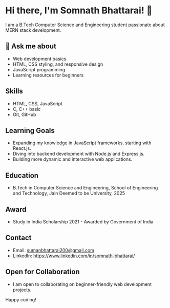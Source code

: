 # Hi there, I'm Somnath Bhattarai! 👋

I am a B.Tech Computer Science and Engineering student passionate about MERN stack development.

## 💬 Ask me about
- Web development basics
- HTML, CSS styling, and responsive design
- JavaScript programming
- Learning resources for beginners

## Skills
- HTML, CSS, JavaScript
- C, C++ basic
- Git, GitHub

## Learning Goals
- Expanding my knowledge in JavaScript frameworks, starting with React.js.
- Diving into backend development with Node.js and Express.js.
- Building more dynamic and interactive web applications.

## Education
- B.Tech in Computer Science and Engineering, School of Engineering and Technology, Jain Deemed to be University, 2025

## Award
- Study in India Scholarship 2021 - Awarded by Government of India

## Contact
- Email: sumanbhattarai200@gmail.com
- LinkedIn: https://www.linkedin.com/in/somnath-bhattarai/

## Open for Collaboration
- I am open to collaborating on beginner-friendly web development projects.

Happy coding!
